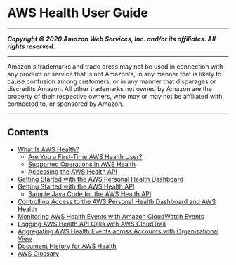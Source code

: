# AWS Health User Guide

-----
*****Copyright &copy; 2020 Amazon Web Services, Inc. and/or its affiliates. All rights reserved.*****

-----
Amazon's trademarks and trade dress may not be used in 
     connection with any product or service that is not Amazon's, 
     in any manner that is likely to cause confusion among customers, 
     or in any manner that disparages or discredits Amazon. All other 
     trademarks not owned by Amazon are the property of their respective
     owners, who may or may not be affiliated with, connected to, or 
     sponsored by Amazon.

-----
## Contents
+ [What Is AWS Health?](what-is-aws-health.md)
   + [Are You a First-Time AWS Health User?](first-time-user.md)
   + [Supported Operations in AWS Health](supported-operations.md)
   + [Accessing the AWS Health API](health-api.md)
+ [Getting Started with the AWS Personal Health Dashboard](getting-started-phd.md)
+ [Getting Started with the AWS Health API](getting-started-api.md)
   + [Sample Java Code for the AWS Health API](code-sample-java.md)
+ [Controlling Access to the AWS Personal Health Dashboard and AWS Health](controlling-access.md)
+ [Monitoring AWS Health Events with Amazon CloudWatch Events](cloudwatch-events-health.md)
+ [Logging AWS Health API Calls with AWS CloudTrail](logging-using-cloudtrail.md)
+ [Aggregating AWS Health Events across Accounts with Organizational View](aggregate-events.md)
+ [Document History for AWS Health](doc-history.md)
+ [AWS Glossary](glossary.md)